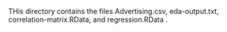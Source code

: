 THis directory contains the files Advertising.csv, eda-output.txt, correlation-matrix.RData, and regression.RData . 
